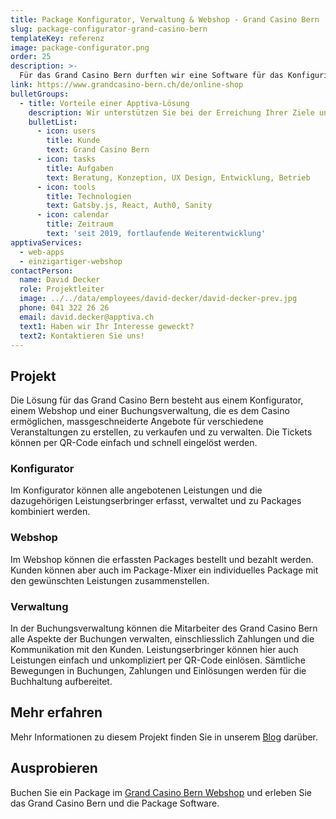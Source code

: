 ```yaml
---
title: Package Konfigurator, Verwaltung & Webshop - Grand Casino Bern
slug: package-configurator-grand-casino-bern
templateKey: referenz
image: package-configurator.png
order: 25
description: >-
  Für das Grand Casino Bern durften wir eine Software für das Konfigurieren, Verwalten, Verkaufen und Einlösen von Package-Angeboten entwickeln.
link: https://www.grandcasino-bern.ch/de/online-shop
bulletGroups:
  - title: Vorteile einer Apptiva-Lösung
    description: Wir unterstützen Sie bei der Erreichung Ihrer Ziele und arbeiten eng und direkt mit Ihnen zusammen.
    bulletList:
      - icon: users
        title: Kunde
        text: Grand Casino Bern
      - icon: tasks
        title: Aufgaben
        text: Beratung, Konzeption, UX Design, Entwicklung, Betrieb
      - icon: tools
        title: Technologien
        text: Gatsby.js, React, Auth0, Sanity
      - icon: calendar
        title: Zeitraum
        text: 'seit 2019, fortlaufende Weiterentwicklung'
apptivaServices:
  - web-apps
  - einzigartiger-webshop
contactPerson:
  name: David Decker
  role: Projektleiter
  image: ../../data/employees/david-decker/david-decker-prev.jpg
  phone: 041 322 26 26
  email: david.decker@apptiva.ch
  text1: Haben wir Ihr Interesse geweckt?
  text2: Kontaktieren Sie uns!
---
```


## Projekt

Die Lösung für das Grand Casino Bern besteht aus einem Konfigurator, einem Webshop und einer Buchungsverwaltung, die es dem Casino ermöglichen, massgeschneiderte Angebote für verschiedene Veranstaltungen zu erstellen, zu verkaufen und zu verwalten. Die Tickets können per QR-Code einfach und schnell eingelöst werden.

### Konfigurator

Im Konfigurator können alle angebotenen Leistungen und die dazugehörigen Leistungserbringer erfasst, verwaltet und zu Packages kombiniert werden.

### Webshop

Im Webshop können die erfassten Packages bestellt und bezahlt werden. Kunden können aber auch im Package-Mixer ein individuelles Package mit den gewünschten Leistungen zusammenstellen.

### Verwaltung

In der Buchungsverwaltung können die Mitarbeiter des Grand Casino Bern alle Aspekte der Buchungen verwalten, einschliesslich Zahlungen und die Kommunikation mit den Kunden. Leistungserbringer können hier auch Leistungen einfach und unkompliziert per QR-Code einlösen. Sämtliche Bewegungen in Buchungen, Zahlungen und Einlösungen werden für die Buchhaltung aufbereitet.

## Mehr erfahren

Mehr Informationen zu diesem Projekt finden Sie in unserem [Blog](/konfigurierbare-event-angebote-verkaufen-und-per-qr-code-einloesen) darüber.

## Ausprobieren

Buchen Sie ein Package im [Grand Casino Bern Webshop](https://www.grandcasino-bern.ch/de/online-shop) und erleben Sie das Grand Casino Bern und die Package Software.
